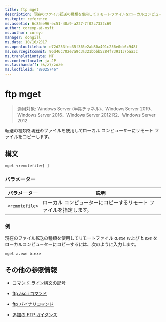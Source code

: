 ```yaml
---
title: ftp mget
description: 現在のファイル転送の種類を使用してリモートファイルをローカルコンピューターにコピーする、ftp mget コマンドの参照記事です。
ms.topic: reference
ms.assetid: 6c85ae96-ec51-48a9-a227-7f02c7332c69
author: coreyp-at-msft
ms.author: coreyp
manager: dongill
ms.date: 10/16/2017
ms.openlocfilehash: e72d253fec35f366e2ab80a491c256e0de6c948f
ms.sourcegitcommit: 96d46c702e7a9c3a321bbbb5284f73911c7baa3c
ms.translationtype: MT
ms.contentlocale: ja-JP
ms.lasthandoff: 08/27/2020
ms.locfileid: "89025746"
---
```

# <a name="ftp-mget"></a>ftp mget

> 適用対象: Windows Server (半期チャネル)、Windows Server 2019、Windows Server 2016、Windows Server 2012 R2、Windows Server 2012

転送の種類を現在のファイルを使用してローカル コンピューターにリモート ファイルをコピーします。

## <a name="syntax"></a>構文

```
mget <remotefile>[ ]
```

### <a name="parameters"></a>パラメーター

| パラメーター | 説明 |
| --------- | ----------- |
| `<remotefile>` | ローカル コンピューターにコピーするリモート ファイルを指定します。 |

### <a name="examples"></a>例

現在のファイル転送の種類を使用してリモートファイル *a.exe* および *b.exe* をローカルコンピューターにコピーするには、次のように入力します。

```
mget a.exe b.exe
```

## <a name="additional-references"></a>その他の参照情報

- [コマンド ライン構文の記号](command-line-syntax-key.md)

- [ftp ascii コマンド](ftp-ascii.md)

- [ftp バイナリコマンド](ftp-binary.md)

- [追加の FTP ガイダンス](/previous-versions/orphan-topics/ws.10/cc756013(v=ws.10))
